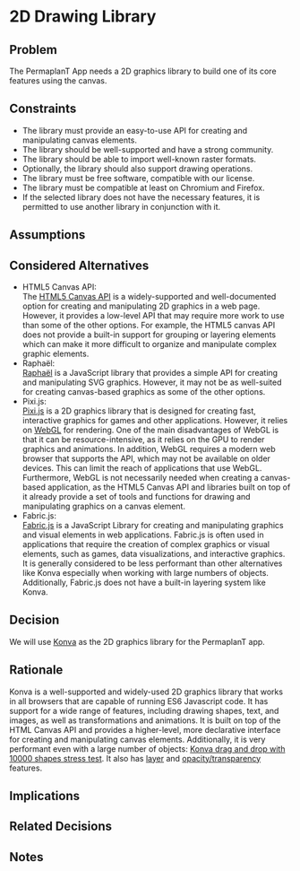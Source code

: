 # 2D Drawing Library

## Problem

The PermaplanT App needs a 2D graphics library to build one of its core features using the canvas.

## Constraints

- The library must provide an easy-to-use API for creating and manipulating canvas elements.
- The library should be well-supported and have a strong community.
- The library should be able to import well-known raster formats.
- Optionally, the library should also support drawing operations.
- The library must be free software, compatible with our license.
- The library must be compatible at least on Chromium and Firefox.
- If the selected library does not have the necessary features, it is permitted to use another library in conjunction with it.

## Assumptions

## Considered Alternatives

- HTML5 Canvas API:  
  The [HTML5 Canvas API](https://developer.mozilla.org/en-US/docs/Web/API/Canvas_API?retiredLocale=de) is a widely-supported and well-documented option for creating and manipulating 2D graphics in a web page.
  However, it provides a low-level API that may require more work to use than some of the other options.
  For example, the HTML5 canvas API does not provide a built-in support for grouping or layering elements which can make it more difficult to organize and manipulate complex graphic elements.
- Raphaël:  
  [Raphaël](https://dmitrybaranovskiy.github.io/raphael/) is a JavaScript library that provides a simple API for creating and manipulating SVG graphics.
  However, it may not be as well-suited for creating canvas-based graphics as some of the other options.
- Pixi.js:  
  [Pixi.js](https://pixijs.com/) is a 2D graphics library that is designed for creating fast, interactive graphics for games and other applications.
  However, it relies on [WebGL](https://developer.mozilla.org/en-US/docs/Web/API/WebGL_API?retiredLocale=de) for rendering.
  One of the main disadvantages of WebGL is that it can be resource-intensive, as it relies on the GPU to render graphics and animations.
  In addition, WebGL requires a modern web browser that supports the API, which may not be available on older devices.
  This can limit the reach of applications that use WebGL.
  Furthermore, WebGL is not necessarily needed when creating a canvas-based application, as the HTML5 Canvas API and libraries built on top of it already provide a set of tools and functions for drawing and manipulating graphics on a canvas element.
- Fabric.js:  
  [Fabric.js](http://fabricjs.com/) is a JavaScript Library for creating and manipulating graphics and visual elements in web applications.
  Fabric.js is often used in applications that require the creation of complex graphics or visual elements, such as games, data visualizations, and interactive graphics.
  It is generally considered to be less performant than other alternatives like Konva especially when working with large numbers of objects.
  Additionally, Fabric.js does not have a built-in layering system like Konva.

## Decision

We will use [Konva](https://konvajs.org/) as the 2D graphics library for the PermaplanT app.

## Rationale

Konva is a well-supported and widely-used 2D graphics library that works in all browsers that are capable of running ES6 Javascript code.
It has support for a wide range of features, including drawing shapes, text, and images, as well as transformations and animations.
It is built on top of the HTML Canvas API and provides a higher-level, more declarative interface for creating and manipulating canvas elements.
Additionally, it is very performant even with a large number of objects: [Konva drag and drop with 10000 shapes stress test](https://konvajs.org/docs/sandbox/Drag_and_Drop_Stress_Test.html).
It also has [layer](https://konvajs.org/docs/groups_and_layers/Layering.html) and [opacity/transparency](https://konvajs.org/docs/sandbox/Transparent_Group.html) features.

## Implications

## Related Decisions

## Notes
